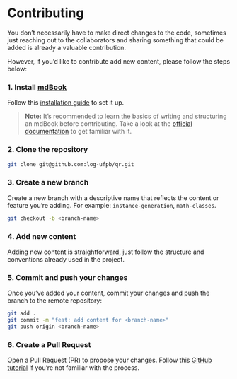 # Contributing

You don’t necessarily have to make direct changes to the code, sometimes just reaching out to the collaborators and sharing something that could be added is already a valuable contribution.

However, if you’d like to contribute add new content, please follow the steps below:


### 1. Install [mdBook](https://rust-lang.github.io/mdBook/)

Follow this [installation guide](https://rust-lang.github.io/mdBook/guide/installation.html) to set it up.

> **Note:** It’s recommended to learn the basics of writing and structuring an mdBook before contributing. Take a look at the [official documentation](https://rust-lang.github.io/mdBook/) to get familiar with it.

### 2. Clone the repository

```bash
git clone git@github.com:log-ufpb/qr.git
```

### 3. Create a new branch

Create a new branch with a descriptive name that reflects the content or feature you’re adding.
For example: `instance-generation`, `math-classes`.

```bash
git checkout -b <branch-name>
```


### 4. Add new content

Adding new content is straightforward, just follow the structure and conventions already used in the project.


### 5. Commit and push your changes

Once you’ve added your content, commit your changes and push the branch to the remote repository:

```bash
git add .
git commit -m "feat: add content for <branch-name>"
git push origin <branch-name>
```


### 6. Create a Pull Request

Open a Pull Request (PR) to propose your changes. Follow this [GitHub tutorial](https://docs.github.com/en/pull-requests/collaborating-with-pull-requests/proposing-changes-to-your-work-with-pull-requests/creating-a-pull-request) if you’re not familiar with the process.
